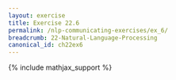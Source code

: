```yaml
---
layout: exercise
title: Exercise 22.6
permalink: /nlp-communicating-exercises/ex_6/
breadcrumb: 22-Natural-Language-Processing
canonical_id: ch22ex6
---
```


{% include mathjax_support %}
